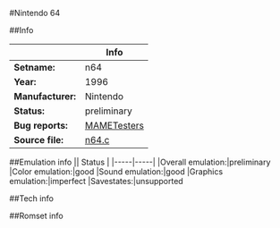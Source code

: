 #Nintendo 64

##Info

||Info|
|-----|-----|
|**Setname:**|n64
|**Year:**|1996
|**Manufacturer:**|Nintendo
|**Status:**|preliminary
|**Bug reports:**|[MAMETesters](http://mametesters.org/view_all_set.php?type=1&temporary=y&search=n64.c)
|**Source file:**|[n64.c](https://github.com/mamedev/mame/blob/master/src/mess/drivers/n64.c)

##Emulation info
|| Status |
|-----|-----|
|Overall emulation:|preliminary
|Color emulation:|good
|Sound emulation:|good
|Graphics emulation:|imperfect
|Savestates:|unsupported

##Tech info

##Romset info

<!--- START OF EDITED COMMENT DO NOT TOUCH TEXT ABOVE-->

